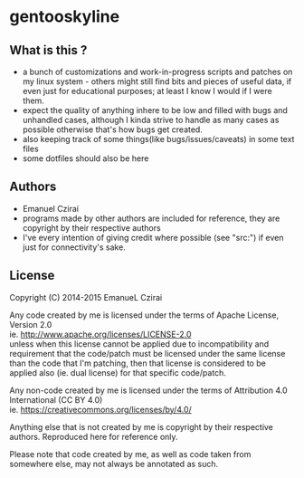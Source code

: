 gentooskyline
=============


What is this ?
--------------

- a bunch of customizations and work-in-progress scripts and patches on my linux system - others might still find bits and pieces of useful data, if even just for educational purposes; at least I know I would if I were them.
- expect the quality of anything inhere to be low and filled with bugs and unhandled cases, although I kinda strive to handle as many cases as possible otherwise that's how bugs get created.
- also keeping track of some things(like bugs/issues/caveats) in some text files 
- some dotfiles should also be here 


Authors
-------

* Emanuel Czirai
* programs made by other authors are included for reference, they are copyright by their respective authors
* I've every intention of giving credit where possible (see "src:") if even just for connectivity's sake.

License
-------

Copyright (C) 2014-2015 EmanueL Czirai

Any code created by me is licensed under the terms of Apache License, Version 2.0  
ie. http://www.apache.org/licenses/LICENSE-2.0  
unless when this license cannot be applied due to incompatibility and requirement that the code/patch must be licensed under the same license than the code that I'm patching, then that license is considered to be applied also (ie. dual license) for that specific code/patch.

Any non-code created by me is licensed under the terms of Attribution 4.0 International (CC BY 4.0)  
ie. https://creativecommons.org/licenses/by/4.0/  

Anything else that is not created by me is copyright by their respective authors. Reproduced here for reference only.

Please note that code created by me, as well as code taken from somewhere else, may not always be annotated as such.

